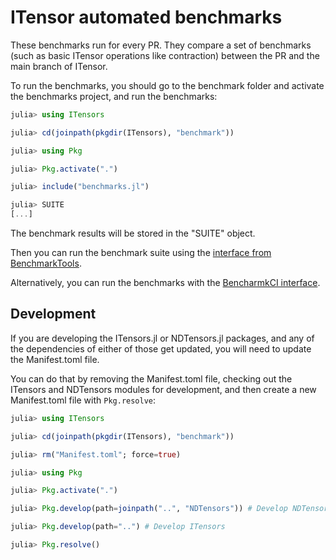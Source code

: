 # ITensor automated benchmarks

These benchmarks run for every PR. They compare a set of benchmarks (such as basic ITensor operations like contraction) between the PR and the main branch of ITensor.

To run the benchmarks, you should go to the benchmark folder and activate the benchmarks project, and run the benchmarks:
```julia
julia> using ITensors

julia> cd(joinpath(pkgdir(ITensors), "benchmark"))

julia> using Pkg

julia> Pkg.activate(".")

julia> include("benchmarks.jl")

julia> SUITE
[...]
```
The benchmark results will be stored in the "SUITE" object.

Then you can run the benchmark suite using the [interface from BenchmarkTools](https://juliaci.github.io/BenchmarkTools.jl/stable/manual/#Tuning-and-running-a-BenchmarkGroup).

Alternatively, you can run the benchmarks with the [BencharmkCI interface](https://github.com/tkf/BenchmarkCI.jl#running-benchmarkci-interactively=).

## Development

If you are developing the ITensors.jl or NDTensors.jl packages, and any of the dependencies of either of those get updated, you will need to update the Manifest.toml file.

You can do that by removing the Manifest.toml file, checking out the ITensors and NDTensors modules for development, and then create a new Manifest.toml file with `Pkg.resolve`:
```julia
julia> using ITensors

julia> cd(joinpath(pkgdir(ITensors), "benchmark"))

julia> rm("Manifest.toml"; force=true)

julia> using Pkg

julia> Pkg.activate(".")

julia> Pkg.develop(path=joinpath("..", "NDTensors")) # Develop NDTensors

julia> Pkg.develop(path="..") # Develop ITensors

julia> Pkg.resolve()
```
